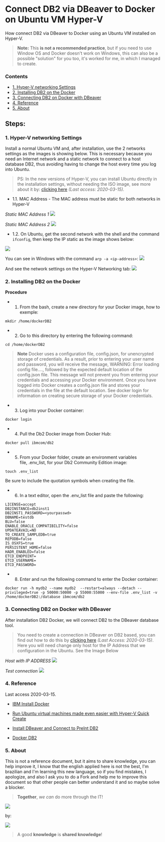 # Connect DB2 via DBeaver to Docker on Ubuntu VM Hyper-V

How connect DB2 via DBeaver to Docker using an Ubuntu VM installed on Hyper-V.

> **Note:** This **is not a recommended practice**, but if you need to use Window OS and Docker doesn't work on Windows, this can also be a possible "solution" for you too, it's worked for me, in which  I managed to create.

### Contents
- [1. Hyper-V networking Settings](#1-hyper-v-networking-settings)
- [2. Installing DB2 on the Docker](#2-installing-db2-on-the-docker)
- [3. Connecting DB2 on Docker with DBeaver](#3-connecting-db2-on-docker-with-dbeaver)
- [4. Reference](#4-reference)
- [5. About](#5-about)

## Steps:

### 1. Hyper-V networking Settings
Install a normal Ubuntu VM and, after installation, use the 2 networks settings as the images is showing below. This is necessary because you need an Internet network and a static network to connect to a host database DB2, thus avoiding having to change the host every time you log into Ubuntu.

> PS: In the new versions of Hyper-V, you can install Ubuntu directly in the installation settings, without needing the ISO image, see more about it by: <a href="https://blogs.windows.com/windowsdeveloper/2018/09/17/run-ubuntu-virtual-machines-made-even-easier-with-hyper-v-quick-create/" target="_blank">clicking here</a> <i>(Last access: 2020-03-15).</i>

- 1.1. MAC Address - The MAC address must be static for both networks in Hyper-V

<i>Static MAC Address 1</i>
<img src="https://github.com/weslen02/connect-db2-via-dbeaver-to-docker-on-ubuntu-vm-hyper-v/blob/master/img/1.1.0.png" class="center">

<i>Static MAC Address 2</i>
<img src="https://github.com/weslen02/connect-db2-via-dbeaver-to-docker-on-ubuntu-vm-hyper-v/blob/master/img/1.1.1.png" class="center">

- 1.2. On Ubuntu, get the second network with the shell and the command ```ifconfig```, then keep the IP static as the image shows below:
<img src="https://github.com/weslen02/connect-db2-via-dbeaver-to-docker-on-ubuntu-vm-hyper-v/blob/master/img/1.2.0.png" class="center">

You can see in Windows with the command ```arp -a <ip-address>```:
<img src="https://github.com/weslen02/connect-db2-via-dbeaver-to-docker-on-ubuntu-vm-hyper-v/blob/master/img/1.2.1.png" class="center">

And see the network settings on the Hyper-V Networking tab:
<img src="https://github.com/weslen02/connect-db2-via-dbeaver-to-docker-on-ubuntu-vm-hyper-v/blob/master/img/1.2.2.png" class="center">

### 2. Installing DB2 on the Docker
**Procedure**
- 1. From the bash, create a new directory for your Docker image, how to exemple:
```
mkdir /home/dockerDB2
```

- 2. Go to this directory by entering the following command:
```
cd /home/dockerDB2
```

> **Note** Docker uses a configuration file, config.json, for unencrypted storage of credentials. As a result, prior to entering your user name and password, you will receive the message, WARNING: Error loading config file...., followed by the expected default location of the config.json file.
This message will not prevent you from entering your credentials and accessing your Docker environment. Once you have logged into Docker creates a config.json file and stores your credentials in the file at the default location. See docker login for information on creating secure storage of your Docker credentials.

- 3. Log into your Docker container:
```
docker login
```

- 4. Pull the Db2 Docker image from Docker Hub:
```
docker pull ibmcom/db2
```

- 5. From your Docker folder, create an environment variables file, .env_list, for your Db2 Community Edition image:
```
touch .env_list
```

Be sure to include the quotation symbols when creating the file.
- 6. In a text editor, open the .env_list file and paste the following:

```
LICENSE=accept
DB2INSTANCE=db2inst1
DB2INST1_PASSWORD=<yourpasswd>
DBNAME=testdb
BLU=false
ENABLE_ORACLE_COMPATIBILITY=false
UPDATEAVAIL=NO
TO_CREATE_SAMPLEDB=true
REPODB=false
IS_OSXFS=true
PERSISTENT_HOME=false
HADR_ENABLED=false
ETCD_ENDPOINT=
ETCD_USERNAME=
ETCD_PASSWORD=
```

- 8. Enter and run the following command to enter the Docker container:
```
docker run -h mydb2 --name mydb2  --restart=always --detach --privileged=true -p 50000:50000 -p 55000:55000 --env-file .env_list -v /home/dockerDB2:/database ibmcom/db2
```

### 3. Connecting DB2 on Docker with DBeaver
After installation DB2 Docker, we will connect DB2 to the DBeaver database tool.
> You need to create a connection in DBeaver on DB2 based, you can find out how to do this by <a href="https://github.com/ca-cwds/intake/wiki/Install-DBeaver-and-Connect-to-PreInt-DB2" target="_blank">clicking here</a> *(Last Access: 2020-03-15)*.
Here you will need change only host for the IP Address that we configuration in the Ubuntu. See the Image Below

*Host with IP ADDRESS*
<img src="https://github.com/weslen02/connect-db2-via-dbeaver-to-docker-on-ubuntu-vm-hyper-v/blob/master/img/3.0.0.png" class="center">

*Test connection*
<img src="https://github.com/weslen02/connect-db2-via-dbeaver-to-docker-on-ubuntu-vm-hyper-v/blob/master/img/3.0.1.png" class="center">

### 4. Reference
Last access 2020-03-15.
- [IBM Install Docker](https://www.ibm.com/support/knowledgecenter/SSEPGG_11.5.0/com.ibm.db2.luw.qb.server.doc/doc/t_install_db2CE_win_img.html?view=embed)

- [Run Ubuntu virtual machines made even easier with Hyper-V Quick Create](https://blogs.windows.com/windowsdeveloper/2018/09/17/run-ubuntu-virtual-machines-made-even-easier-with-hyper-v-quick-create/)

- [Install DBeaver and Connect to PreInt DB2](https://github.com/ca-cwds/intake/wiki/Install-DBeaver-and-Connect-to-PreInt-DB2)

- [Docker DB2](https://hub.docker.com/r/ibmcom/db2)

### 5. About
This is not a reference document, but it aims to share knowledge, you can help improve it, I know that the english applied here is not the best, I'm brazilian and I'm learning this new language, so if you find mistakes, I apologize, and also I ask you to do a Fork and help me to improve this document so that other people can better understand it and so maybe solve a blocker.

> **Together**, *we can* do more through the IT!

<img src="https://github.com/weslen02/end-img/blob/master/tks.png" class="center">

by:

<img src="https://github.com/weslen02/end-img/blob/master/assWeslen2.png" class="center">


> A good **knowledge** is **shared knowledge**!
